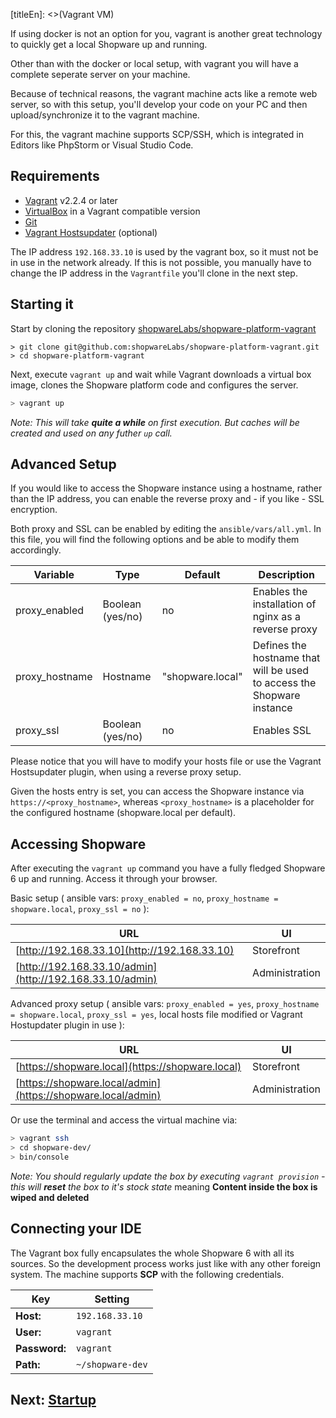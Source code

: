 [titleEn]: <>(Vagrant VM)

If using docker is not an option for you, vagrant is another great technology to quickly get a local Shopware up and running.

Other than with the docker or local setup, with vagrant you will have a complete seperate server on your machine.

Because of technical reasons, the vagrant machine acts like a remote web server, so with this setup, you'll develop your code on your PC and then upload/synchronize it to the vagrant machine.

For this, the vagrant machine supports SCP/SSH, which is integrated in Editors like PhpStorm or Visual Studio Code.

## Requirements

* [Vagrant](https://www.vagrantup.com/) v2.2.4 or later
* [VirtualBox](https://www.virtualbox.org/) in a Vagrant compatible version
* [Git](https://git-scm.com/)
* [Vagrant Hostsupdater](https://github.com/cogitatio/vagrant-hostsupdater) (optional)

The IP address `192.168.33.10` is used by the vagrant box, so it must not be in use in the network already. If this is not possible, you manually have to change the IP address in the `Vagrantfile` you'll clone in the next step.

## Starting it

Start by cloning the repository [shopwareLabs/shopware-platform-vagrant](https://github.com/shopwareLabs/shopware-platform-vagrant)

```
> git clone git@github.com:shopwareLabs/shopware-platform-vagrant.git
> cd shopware-platform-vagrant
```

Next, execute `vagrant up` and wait while Vagrant downloads a virtual box image, clones the Shopware platform code and configures the server.

```bash
> vagrant up
```

*Note: This will take **quite a while** on first execution. But caches will be created and used on any futher `up` call.*

## Advanced Setup

If you would like to access the Shopware instance using a hostname, rather than the IP address, you can enable the reverse proxy and - if you like - SSL encryption.

Both proxy and SSL can be enabled by editing the `ansible/vars/all.yml`. In this file, you will find the following options and be able to modify them accordingly.

Variable | Type | Default | Description
----|----|----|----
proxy_enabled | Boolean (yes/no) | no | Enables the installation of nginx as a reverse proxy
proxy_hostname | Hostname | "shopware.local" | Defines the hostname that will be used to access the Shopware instance
proxy_ssl | Boolean (yes/no) | no | Enables SSL

Please notice that you will have to modify your hosts file or use the Vagrant Hostsupdater plugin, when using a reverse proxy setup.

Given the hosts entry is set, you can access the Shopware instance via `https://<proxy_hostname>`, whereas `<proxy_hostname>` is a placeholder for the configured hostname (shopware.local per default).


## Accessing Shopware

After executing the `vagrant up` command you have a fully fledged Shopware 6 up and running. Access it through your browser.


Basic setup ( ansible vars: `proxy_enabled = no`, `proxy_hostname = shopware.local`, `proxy_ssl = no` ):

URL | UI
---- | --------
[http://192.168.33.10](http://192.168.33.10) | Storefront 
[http://192.168.33.10/admin](http://192.168.33.10/admin) | Administration


Advanced proxy setup ( ansible vars: `proxy_enabled = yes`, `proxy_hostname = shopware.local`, `proxy_ssl = yes`, local hosts file modified or Vagrant Hostupdater plugin in use ):

URL | UI
---- | --------
[https://shopware.local](https://shopware.local) | Storefront 
[https://shopware.local/admin](https://shopware.local/admin) | Administration

Or use the terminal and access the virtual machine via:

```bash
> vagrant ssh
> cd shopware-dev/
> bin/console
``` 

*Note: You should regularly update the box by executing `vagrant provision` - this will **reset** the box to it's stock state* meaning **Content inside the box is wiped and deleted**

## Connecting your IDE

The Vagrant box fully encapsulates the whole Shopware 6 with all its sources. So the development process works just like with any other foreign system. The machine supports **SCP** with the following credentials.

Key |  Setting
----------|----------
**Host:** | `192.168.33.10`
**User:**  | `vagrant`
**Password:** | `vagrant`
**Path:** | `~/shopware-dev`

## Next: [Startup](./../30-startup-guide/__categoryInfo.md)
